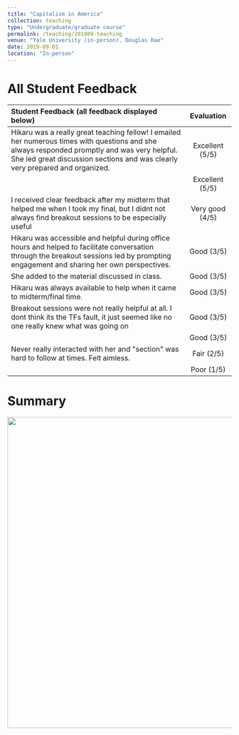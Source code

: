 ```yaml
---
title: "Capitalism in America"
collection: teaching
type: "Undergraduate/graduate course"
permalink: /teaching/201909-teaching
venue: "Yale University (in-person), Douglas Rae"
date: 2019-09-01
location: "In-person"
---
```



All Student Feedback
======

| Student Feedback (all feedback displayed below)      | Evaluation |
| :---        |    :----:   |
| Hikaru was a really great teaching fellow! I emailed her numerous times with questions and she always responded promptly and was very helpful. She led great discussion sections and was clearly very prepared and organized. | Excellent (5/5) |
|  | Excellent (5/5) |
| I received clear feedback after my midterm that helped me when I took my final, but I didnt not always find breakout sessions to be especially useful | Very good (4/5) |
| Hikaru was accessible and helpful during office hours and helped to facilitate conversation through the breakout sessions led by prompting engagement and sharing her own perspectives. | Good (3/5) |
| She added to the material discussed in class. | Good (3/5) |
| Hikaru was always available to help when it came to midterm/final time. | Good (3/5) |
| Breakout sessions were not really helpful at all. I dont think its the TFs fault, it just seemed like no one really knew what was going on | Good (3/5) |
|  | Good (3/5) |
| Never really interacted with her and "section" was hard to follow at times. Felt aimless. | Fair (2/5) |
|  | Poor (1/5) |



Summary
======

<img src="http://hikaruyamagishi.github.io/files/teaching_eval/yamagishi_eval_plsc270.png" width="700" />
